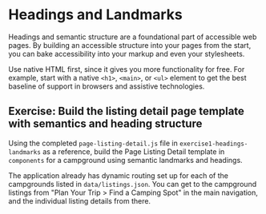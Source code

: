 # Headings and Landmarks

Headings and semantic structure are a foundational part of accessible web pages.
By building an accessible structure into your pages from the start, you can bake
accessibility into your markup and even your stylesheets.

Use native HTML first, since it gives you more functionality for free. For example,
start with a native `<h1>`, `<main>`, or `<ul>` element to get the best baseline
of support in browsers and assistive technologies.

## Exercise: Build the listing detail page template with semantics and heading structure

Using the completed `page-listing-detail.js` file in `exercise1-headings-landmarks`
as a reference, build the Page Listing Detail template in `components` for a campground
using semantic landmarks and headings.

The application already has dynamic routing set up for each of the campgrounds listed in
`data/listings.json`. You can get to the campground listings from "Plan Your Trip >
Find a Camping Spot" in the main navigation, and the individual listing details from there.
